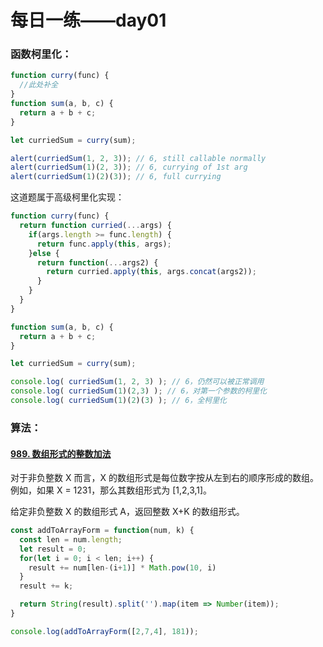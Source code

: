 # 每日一练——day01

### 函数柯里化：

```javascript
function curry(func) {
  //此处补全
}
function sum(a, b, c) {
  return a + b + c;
}

let curriedSum = curry(sum);

alert(curriedSum(1, 2, 3)); // 6, still callable normally
alert(curriedSum(1)(2, 3)); // 6, currying of 1st arg
alert(curriedSum(1)(2)(3)); // 6, full currying
```

这道题属于高级柯里化实现：

```javascript
function curry(func) {
  return function curried(...args) {
    if(args.length >= func.length) {
      return func.apply(this, args);
    }else {
      return function(...args2) {
        return curried.apply(this, args.concat(args2));
      }
    }
  }
}

function sum(a, b, c) {
  return a + b + c;
}

let curriedSum = curry(sum);

console.log( curriedSum(1, 2, 3) ); // 6，仍然可以被正常调用
console.log( curriedSum(1)(2,3) ); // 6，对第一个参数的柯里化
console.log( curriedSum(1)(2)(3) ); // 6，全柯里化
```

### 算法：

#### [989. 数组形式的整数加法](https://leetcode-cn.com/problems/add-to-array-form-of-integer/)

对于非负整数 X 而言，X 的数组形式是每位数字按从左到右的顺序形成的数组。例如，如果 X = 1231，那么其数组形式为 [1,2,3,1]。

给定非负整数 X 的数组形式 A，返回整数 X+K 的数组形式。

```javascript
const addToArrayForm = function(num, k) {
  const len = num.length;
  let result = 0;
  for(let i = 0; i < len; i++) {
    result += num[len-(i+1)] * Math.pow(10, i)  
  }
  result += k;

  return String(result).split('').map(item => Number(item));
}

console.log(addToArrayForm([2,7,4], 181));
```

